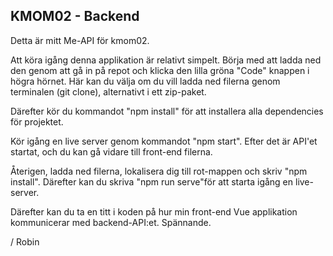 ## KMOM02 - Backend

Detta är mitt Me-API för kmom02.

Att köra igång denna applikation är relativt simpelt. Börja med att ladda ned den genom att gå in på repot och klicka den lilla gröna "Code" knappen i högra hörnet. Här kan du välja om du vill ladda ned filerna genom terminalen (git clone), alternativt i ett zip-paket.

Därefter kör du kommandot "npm install" för att installera alla dependencies för projektet.

Kör igång en live server genom kommandot "npm start". Efter det är API'et startat, och du kan gå vidare till front-end filerna.

Återigen, ladda ned filerna, lokalisera dig till rot-mappen och skriv "npm install". Därefter kan du skriva "npm run serve"för att starta igång en live-server.

Därefter kan du ta en titt i koden på hur min front-end Vue applikation kommunicerar med backend-API:et. Spännande.

/ Robin

